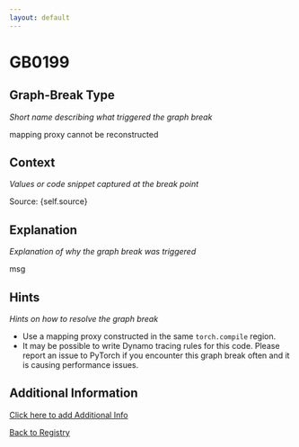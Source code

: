 ```yaml
---
layout: default
---
```

# GB0199

## Graph-Break Type
*Short name describing what triggered the graph break*

mapping proxy cannot be reconstructed

## Context
*Values or code snippet captured at the break point*

Source: {self.source}

## Explanation
*Explanation of why the graph break was triggered*

msg

## Hints
*Hints on how to resolve the graph break*

- Use a mapping proxy constructed in the same `torch.compile` region.
- It may be possible to write Dynamo tracing rules for this code. Please report an issue to PyTorch if you encounter this graph break often and it is causing performance issues.


## Additional Information

<!-- ADDITIONAL INFORMATION START - Add custom information below this line -->

<!-- ADDITIONAL INFORMATION END -->


[Click here to add Additional Info](https://github.com/pytorch-labs/compile-graph-break-site/edit/main/docs/gb/gb0199.md)

[Back to Registry](../index.html)
